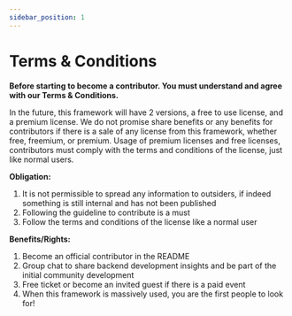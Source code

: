```yaml
---
sidebar_position: 1
---
```


# Terms & Conditions


**Before starting to become a contributor. You must understand and agree with our Terms & Conditions.**

In the future, this framework will have 2 versions, a free to use license, and a premium license. We do not promise share benefits or any benefits for contributors if there is a sale of any license from this framework, whether free, freemium, or premium. Usage of premium licenses and free licenses, contributors must comply with the terms and conditions of the license, just like normal users.

**Obligation:**
1. It is not permissible to spread any information to outsiders, if indeed something is still internal and has not been published
2. Following the guideline to contribute is a must
3. Follow the terms and conditions of the license like a normal user

**Benefits/Rights:**
1. Become an official contributor in the README
2. Group chat to share backend development insights and be part of the initial community development
3. Free ticket or become an invited guest if there is a paid event
4. When this framework is massively used, you are the first people to look for!


